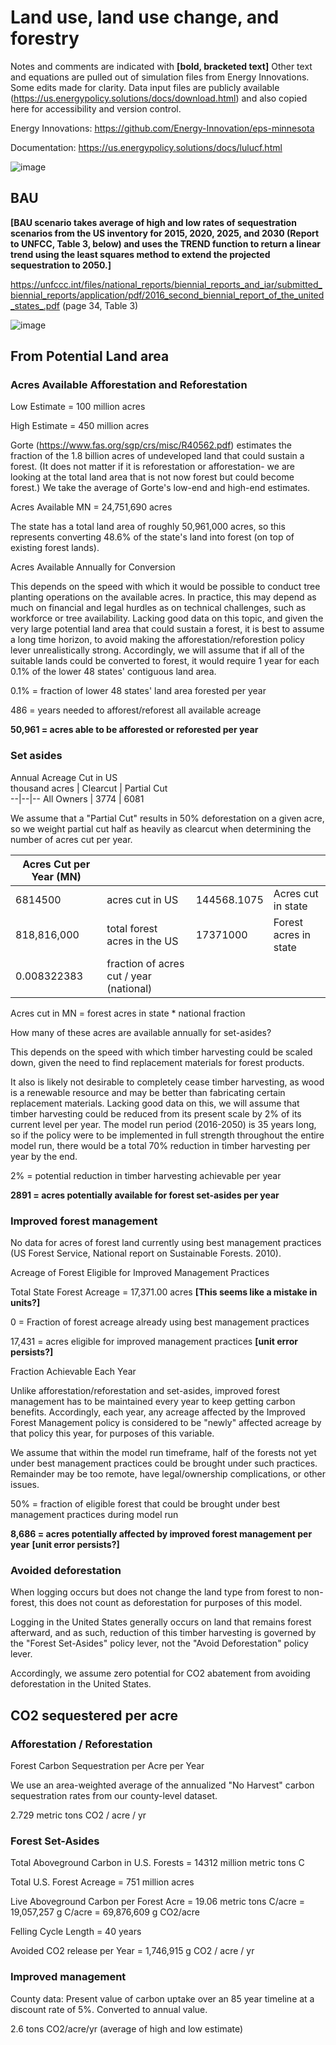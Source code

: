 # Land use, land use change, and forestry

Notes and comments are indicated with **[bold, bracketed text]**
Other text and equations are pulled out of simulation files from Energy Innovations. Some edits made for clarity. Data input files are publicly available (https://us.energypolicy.solutions/docs/download.html) and also copied here for accessibility and version control. 

Energy Innovations: https://github.com/Energy-Innovation/eps-minnesota

Documentation: https://us.energypolicy.solutions/docs/lulucf.html


![image](https://user-images.githubusercontent.com/8172631/123455113-f5334f00-d5a6-11eb-9995-0a0cc6e336f6.png)


## BAU

**[BAU scenario takes average of high and low rates of sequestration scenarios from the US inventory for 2015, 2020, 2025, and 2030 (Report to UNFCC, Table 3, below) and uses the TREND function to return a linear trend using the least squares method to extend the projected sequestration to 2050.]**

https://unfccc.int/files/national_reports/biennial_reports_and_iar/submitted_biennial_reports/application/pdf/2016_second_biennial_report_of_the_united_states_.pdf (page 34, Table 3)

  ![image](https://user-images.githubusercontent.com/8172631/123321446-9dd6a580-d4f8-11eb-930c-e38e907ae229.png)


## From Potential Land area

### Acres Available Afforestation and Reforestation	

Low Estimate = 100 million acres

High Estimate = 450 million acres
		
Gorte (https://www.fas.org/sgp/crs/misc/R40562.pdf) estimates the fraction of the 1.8 billion acres of undeveloped land that could sustain a forest.  (It does not matter if it is reforestation or afforestation- we are looking at the total land area that is not now forest but could become forest.)  We take the average of Gorte's low-end and high-end estimates.		
		
Acres Available	MN = 24,751,690 acres	
		
The state has a total land area of roughly 50,961,000 acres, so this represents converting 48.6% of the state's land into forest (on top of existing forest lands).		
		
Acres Available Annually for Conversion		

This depends on the speed with which it would be possible to conduct tree planting operations on the available acres.  In practice, this may depend as much on financial and legal hurdles as on technical challenges, such as workforce or tree availability.  Lacking good data on this topic, and given the very large potential land area that could sustain a forest, it is best to assume a long time horizon, to avoid making the afforestation/reforestion policy lever unrealistically strong. Accordingly, we will assume that if all of the suitable lands could be converted to forest, it would require 1 year for each 0.1% of the lower 48 states' contiguous land area.		
		
0.1% = fraction of lower 48 states' land area forested per year	

486 = years needed to afforest/reforest all available acreage	
		
**50,961 = acres able to be afforested or reforested per year**	


### Set asides
Annual Acreage Cut in US						
thousand acres | Clearcut | Partial Cut		
--|--|--
All Owners | 3774 | 6081				
						
We assume that a "Partial Cut" results in 50% deforestation on a given acre, so we weight partial cut half as heavily as clearcut when determining the number of acres cut per year.						
						
Acres Cut per Year (MN) |  |  | |
--|--|--|--
6814500	| acres cut in US| 144568.1075 | Acres cut in state	
818,816,000 | total forest acres in the US | 17371000 | Forest acres in state				
0.008322383 | fraction of acres cut / year (national)	|  | 	

Acres cut in MN = forest acres in state * national fraction

How many of these acres are available annually for set-asides?		

This depends on the speed with which timber harvesting could be scaled down, given the need to find replacement materials for forest products.

It also is likely not desirable to completely cease timber harvesting, as wood is a renewable resource and may be better than fabricating certain replacement materials. Lacking good data on this, we will assume that timber harvesting could be reduced from its present scale by 2% of its current level per year. The model run period (2016-2050) is 35 years long, so if the policy were to be implemented in full strength throughout the entire model run, there would be a total 70% reduction in timber harvesting per year by the end.						

2% = potential reduction in timber harvesting achievable per year		

**2891 = acres potentially available for forest set-asides per year**	


### Improved forest management

No data for acres of forest land currently using best management practices (US Forest Service, National report on Sustainable Forests. 2010). 

Acreage of Forest Eligible for Improved Management Practices	
 
Total State Forest Acreage = 17,371.00 acres **[This seems like a mistake in units?]**
 
0 = Fraction of forest acreage already using best management practices

17,431 = acres eligible for improved management practices **[unit error persists?]**


Fraction Achievable Each Year	

Unlike afforestation/reforestation and set-asides, improved forest management has to be maintained every year to keep getting carbon benefits.  Accordingly, each year, any acreage affected by the Improved Forest Management policy is considered to be "newly" affected acreage by that policy this year, for purposes of this variable.	
	
We assume that within the model run timeframe, half of the forests not yet under best management practices could be brought under such practices.  Remainder may be too remote, have legal/ownership complications, or other issues.	
	
50% = fraction of eligible forest that could be brought under best management practices during model run
	
**8,686 = acres potentially affected by improved forest management per year** **[unit error persists?]**


### Avoided deforestation
When logging occurs but does not change the land type from forest to non-forest, this does not count as deforestation for purposes of this model.

Logging in the United States generally occurs on land that remains forest afterward, and as such, reduction of this timber harvesting is governed by the "Forest Set-Asides" policy lever, not the "Avoid Deforestation" policy lever.

Accordingly, we assume zero potential for CO2 abatement from avoiding deforestation in the United States.


## CO2 sequestered per acre

### Afforestation / Reforestation	

Forest Carbon Sequestration per Acre per Year	

We use an area-weighted average of the annualized "No Harvest" carbon sequestration rates from our county-level dataset.	
	
2.729 metric tons CO2 / acre / yr

	
### Forest Set-Asides	
Total Aboveground Carbon in U.S. Forests = 14312 million metric tons C
	
Total U.S. Forest Acreage = 751	million acres
	
Live Aboveground Carbon per Forest Acre	= 19.06	metric tons C/acre =  19,057,257 g C/acre =  69,876,609 g CO2/acre
	
Felling Cycle Length = 40 years
	
Avoided CO2 release per Year =  1,746,915 g CO2 / acre / yr

### Improved management

County data: Present value of carbon uptake over an 85 year timeline at a discount rate of 5%. Converted to annual value.

2.6 tons CO2/acre/yr (average of high and low estimate)
